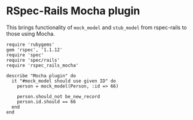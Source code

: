 RSpec-Rails Mocha plugin
========================

This brings functionality of `mock_model` and `stub_model` from rspec-rails to those using Mocha.

    require 'rubygems'
    gem 'rspec', '1.1.12'
    require 'spec'
    require 'spec/rails'
    require 'rspec_rails_mocha'
    
    describe "Mocha plugin" do
      it "#mock_model should use given ID" do
        person = mock_model(Person, :id => 66)
        
        person.should_not be_new_record
        person.id.should == 66
      end
    end
